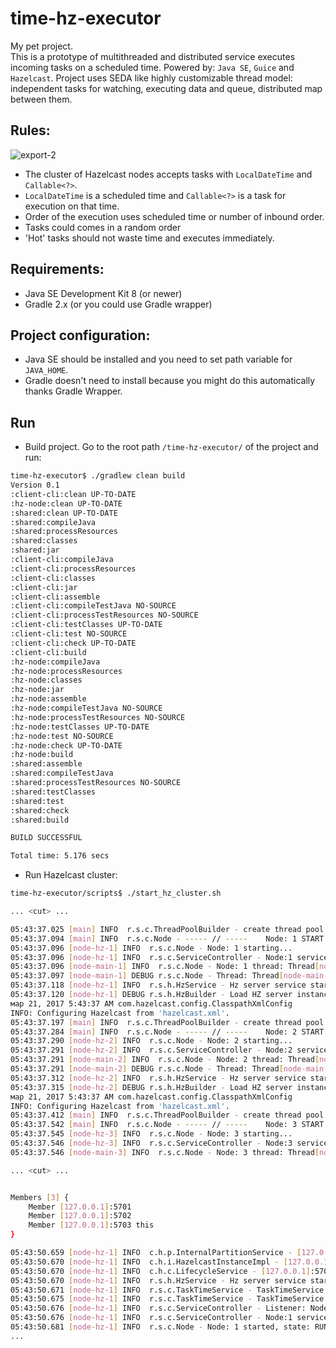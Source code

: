 time-hz-executor
=======
    
My pet project.  
This is a prototype of multithreaded and distributed service executes incoming tasks on a scheduled time. Powered by: `Java SE`, `Guice` and `Hazelcast`. Project uses SEDA like highly customizable thread model: independent tasks for watching, executing data and queue, distributed map between them.
  
  
## Rules:  
![export-2](https://cloud.githubusercontent.com/assets/4469702/24129401/85e05708-0df3-11e7-8dd0-17f8bbb1e12e.png)

  * The cluster of Hazelcast nodes accepts tasks with `LocalDateTime` and `Callable<?>`. 
  * `LocalDateTime` is a scheduled time and `Callable<?>` is a task for execution on that time.
  * Order of the execution uses scheduled time or number of inbound order.
  * Tasks could comes in a random order
  * 'Hot' tasks should not waste time and executes immediately.

  
## Requirements:

  * Java SE Development Kit 8 (or newer)  
  * Gradle 2.x (or you could use Gradle wrapper)  


## Project configuration:  

  * Java SE should be installed and you need to set path variable for `JAVA_HOME`.
  * Gradle doesn't need to install because you might do this automatically thanks Gradle Wrapper.


## Run
  *  Build project. Go to the root path `/time-hz-executor/` of the project and run:  
```sh
time-hz-executor$ ./gradlew clean build
Version 0.1
:client-cli:clean UP-TO-DATE
:hz-node:clean UP-TO-DATE
:shared:clean UP-TO-DATE
:shared:compileJava
:shared:processResources
:shared:classes
:shared:jar
:client-cli:compileJava
:client-cli:processResources
:client-cli:classes
:client-cli:jar
:client-cli:assemble
:client-cli:compileTestJava NO-SOURCE
:client-cli:processTestResources NO-SOURCE
:client-cli:testClasses UP-TO-DATE
:client-cli:test NO-SOURCE
:client-cli:check UP-TO-DATE
:client-cli:build
:hz-node:compileJava
:hz-node:processResources
:hz-node:classes
:hz-node:jar
:hz-node:assemble
:hz-node:compileTestJava NO-SOURCE
:hz-node:processTestResources NO-SOURCE
:hz-node:testClasses UP-TO-DATE
:hz-node:test NO-SOURCE
:hz-node:check UP-TO-DATE
:hz-node:build
:shared:assemble
:shared:compileTestJava
:shared:processTestResources NO-SOURCE
:shared:testClasses
:shared:test
:shared:check
:shared:build

BUILD SUCCESSFUL

Total time: 5.176 secs

```  
  *  Run Hazelcast cluster:   
```sh
time-hz-executor/scripts$ ./start_hz_cluster.sh

... <cut> ...

05:43:37.025 [main] INFO  r.s.c.ThreadPoolBuilder - create thread pool: node.executor, threads [8..32], idleTime: 60 SECONDS, queue: SynchronousQueue []
05:43:37.094 [main] INFO  r.s.c.Node - ----- // -----    Node: 1 START 2017-03-21T05:43:37.093    ----- // -----
05:43:37.096 [node-hz-1] INFO  r.s.c.Node - Node: 1 starting...
05:43:37.096 [node-hz-1] INFO  r.s.c.ServiceController - Node:1 services starting...
05:43:37.096 [node-main-1] INFO  r.s.c.Node - Node: 1 thread: Thread[node-main-1,5,main] await the state: IDLE to stop itself
05:43:37.097 [node-main-1] DEBUG r.s.c.Node - Thread: Thread[node-main-1,5,main] is alive
05:43:37.118 [node-hz-1] INFO  r.s.h.HzService - Hz server service starting...
05:43:37.120 [node-hz-1] DEBUG r.s.h.HzBuilder - Load HZ server instance...
мар 21, 2017 5:43:37 AM com.hazelcast.config.ClasspathXmlConfig
INFO: Configuring Hazelcast from 'hazelcast.xml'.
05:43:37.197 [main] INFO  r.s.c.ThreadPoolBuilder - create thread pool: node.executor, threads [8..32], idleTime: 60 SECONDS, queue: SynchronousQueue []
05:43:37.284 [main] INFO  r.s.c.Node - ----- // -----    Node: 2 START 2017-03-21T05:43:37.284    ----- // -----
05:43:37.290 [node-hz-2] INFO  r.s.c.Node - Node: 2 starting...
05:43:37.291 [node-hz-2] INFO  r.s.c.ServiceController - Node:2 services starting...
05:43:37.291 [node-main-2] INFO  r.s.c.Node - Node: 2 thread: Thread[node-main-2,5,main] await the state: IDLE to stop itself
05:43:37.291 [node-main-2] DEBUG r.s.c.Node - Thread: Thread[node-main-2,5,main] is alive
05:43:37.312 [node-hz-2] INFO  r.s.h.HzService - Hz server service starting...
05:43:37.315 [node-hz-2] DEBUG r.s.h.HzBuilder - Load HZ server instance...
мар 21, 2017 5:43:37 AM com.hazelcast.config.ClasspathXmlConfig
INFO: Configuring Hazelcast from 'hazelcast.xml'.
05:43:37.412 [main] INFO  r.s.c.ThreadPoolBuilder - create thread pool: node.executor, threads [8..32], idleTime: 60 SECONDS, queue: SynchronousQueue []
05:43:37.542 [main] INFO  r.s.c.Node - ----- // -----    Node: 3 START 2017-03-21T05:43:37.542    ----- // -----
05:43:37.545 [node-hz-3] INFO  r.s.c.Node - Node: 3 starting...
05:43:37.546 [node-hz-3] INFO  r.s.c.ServiceController - Node:3 services starting...
05:43:37.546 [node-main-3] INFO  r.s.c.Node - Node: 3 thread: Thread[node-main-3,5,main] await the state: IDLE to stop itself

... <cut> ...


Members [3] {
	Member [127.0.0.1]:5701
	Member [127.0.0.1]:5702
	Member [127.0.0.1]:5703 this
}

05:43:50.659 [node-hz-1] INFO  c.h.p.InternalPartitionService - [127.0.0.1]:5701 [dev-node-hz] [3.6.7] Initializing cluster partition table arrangement...
05:43:50.670 [node-hz-1] INFO  c.h.i.HazelcastInstanceImpl - [127.0.0.1]:5701 [dev-node-hz] [3.6.7] HazelcastInstance starting after waiting for cluster size of 2
05:43:50.670 [node-hz-1] INFO  c.h.c.LifecycleService - [127.0.0.1]:5701 [dev-node-hz] [3.6.7] Address[127.0.0.1]:5701 is STARTED
05:43:50.670 [node-hz-1] INFO  r.s.h.HzService - Hz server service started
05:43:50.671 [node-hz-1] INFO  r.s.c.TaskTimeService - TaskTimeService Node:1 starting...
05:43:50.675 [node-hz-1] INFO  r.s.c.TaskTimeService - TaskTimeService Node:1 started
05:43:50.676 [node-hz-1] INFO  r.s.c.ServiceController - Listener: Node:1 has started all services  -->
05:43:50.676 [node-hz-1] INFO  r.s.c.ServiceController - Node:1 services started, state: RUN
05:43:50.681 [node-hz-1] INFO  r.s.c.Node - Node: 1 started, state: RUN
...
```  
